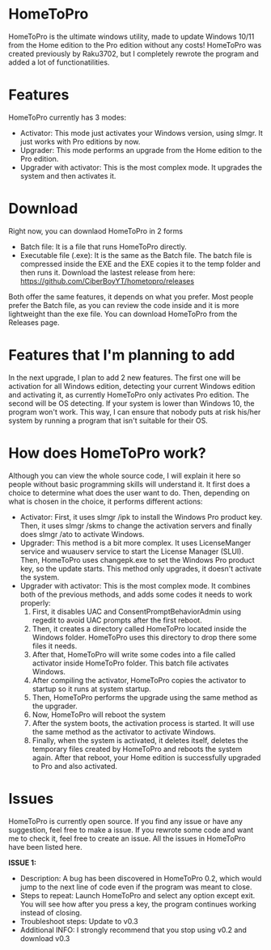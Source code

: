# HomeToPro
HomeToPro is the ultimate windows utility, made to update Windows 10/11 from the Home edition to the Pro edition without any costs!
HomeToPro was created previously by Raku3702, but I completely rewrote the program and added a lot of functionatilities.
# Features
HomeToPro currently has 3 modes:
 - Activator: This mode just activates your Windows version, using slmgr. It just works with Pro editions by now.
 - Upgrader: This mode performs an upgrade from the Home edition to the Pro edition.
 - Upgrader with activator: This is the most complex mode. It upgrades the system and then activates it.
# Download
Right now, you can downlaod HomeToPro in 2 forms
 - Batch file: It is a file that runs HomeToPro directly.
 - Executable file (.exe): It is the same as the Batch file. The batch file is compressed inside the EXE and the EXE copies it to the temp folder and then runs it.
Download the lastest release from here: https://github.com/CiberBoyYT/hometopro/releases

Both offer the same features, it depends on what you prefer.
Most people prefer the Batch file, as you can review the code inside and it is more lightweight than the exe file.
You can download HomeToPro from the Releases page.
# Features that I'm planning to add
In the next upgrade, I plan to add 2 new features.
The first one will be activation for all Windows edition, detecting your current Windows edition and activating it, as currently HomeToPro only activates Pro edition.
The second will be OS detecting. If your system is lower than Windows 10, the program won't work. This way, I can ensure that nobody puts at risk his/her system by running a program that isn't suitable for their OS.
# How does HomeToPro work?
Although you can view the whole source code, I will explain it here so people without basic programming skills will understand it.
It first does a choice to determine what does the user want to do. 
Then, depending on what is chosen in the choice, it performs different actions:
 - Activator: First, it uses slmgr /ipk to install the Windows Pro product key. Then, it uses slmgr /skms to change the activation servers and finally does slmgr /ato to activate Windows.
 - Upgrader: This method is a bit more complex. It uses LicenseManger service and wuauserv service to start the License Manager (SLUI). Then, HomeToPro uses changepk.exe to set the 
             Windows Pro product key, so the update starts. This method only upgrades, it doesn't activate the system.
 - Upgrader with activator: This is the most complex mode. It combines both of the previous methods, and adds some codes it needs to work properly:
   1. First, it disables UAC and ConsentPromptBehaviorAdmin using regedit to avoid UAC prompts after the first reboot.
   2. Then, it creates a directory called HomeToPro located inside the Windows folder. HomeToPro uses this directory to drop there some files it needs.
   3. After that, HomeToPro will write some codes into a file called activator inside HomeToPro folder. This batch file activates Windows.
   4. After compiling the activator, HomeToPro copies the activator to startup so it runs at system startup.
   5. Then, HomeToPro performs the upgrade using the same method as the upgrader.
   6. Now, HomeToPro will reboot the system
   7. After the system boots, the activation process is started. It will use the same method as the activator to activate Windows.
   8. Finally, when the system is activated, it deletes itself, deletes the temporary files created by HomeToPro and reboots the system again. After that reboot, your Home edition is 
      successfully upgraded to Pro and also activated.
# Issues
HomeToPro is currently open source. If you find any issue or have any suggestion, feel free to make a issue. If you rewrote some code and want me to check it, feel free to create an issue.
All the issues in HomeToPro have been listed here.

__ISSUE 1:__
 - Description: A bug has been discovered in HomeToPro 0.2, which would jump to the next line of code even if the program was meant to close.
 - Steps to repeat: Launch HomeToPro and select any option except exit. You will see how after you press a key, the program continues working instead of closing.
 - Troubleshoot steps: Update to v0.3
 - Additional INFO: I strongly recommend that you stop using v0.2 and download v0.3
